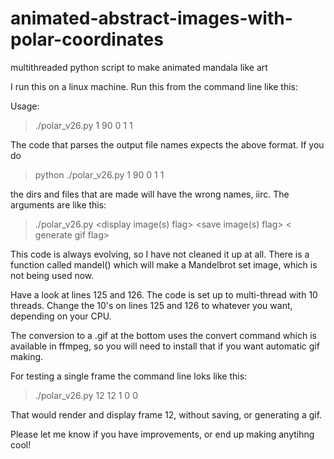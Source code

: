 # animated-abstract-images-with-polar-coordinates
multithreaded python script to make animated mandala like art

I run this on a linux machine.  Run this from the command line like this:  

Usage:
>./polar_v26.py 1 90 0 1 1

The code that parses the output file names expects the above format.  If you do 

>python ./polar_v26.py 1 90 0 1 1 

the dirs and files that are made will have the wrong names, iirc.  The arguments are like this:

> ./polar_v26.py <start frame> <end frame> <display image(s) flag> <save image(s) flag> < generate gif flag>
  
This code is always evolving, so I have not cleaned it up at all.  There is a function called mandel() which will make a Mandelbrot set image, which is not being used now.

Have a look at lines 125 and 126.  The code is set up to multi-thread with 10 threads.  Change the 10's on lines 125 and 126 to whatever you want, depending on your CPU.

The conversion to a .gif at the bottom uses the convert command which is available in ffmpeg, so you will need to install that if you want automatic gif making.

For testing a single frame the command line loks like this:

>./polar_v26.py 12 12 1 0 0

That would render and display frame 12, without saving, or generating a gif.

Please let me know if you have improvements, or end up making anytihng cool!
